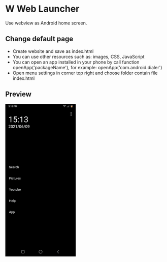 # W Web Launcher

Use webview as Android home screen.

## Change default page

*   Create website and save as index.html
*   You can use other resources such as: images, CSS, JavaScript
*   You can open an app installed in your phone by call function openApp('packageName'), for example: openApp('com.android.dialer')
*   Open menu settings in corner top right and choose folder contain file index.html

## Preview

![preview-gif](./20210609151338.gif)

